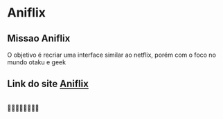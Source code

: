 # Aniflix

## Missao Aniflix
  O objetivo é recriar uma interface similar ao netflix, porém com o foco no mundo otaku e geek
  
## Link do site [Aniflix](https://gustavoaca.github.io/Aniflix/)
  <br>🤞🐱‍🏍🐱‍🚀✨🐱‍👤
  
  
